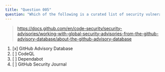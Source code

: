 ```yaml
---
title: "Question 005"
question: "Which of the following is a curated list of security vulnerabilities found in open source projects?"
---
```



> https://docs.github.com/en/code-security/security-advisories/working-with-global-security-advisories-from-the-github-advisory-database/about-the-github-advisory-database
1. [x] GitHub Advisory Database
1. [ ] CodeQL
1. [ ] Dependabot
1. [ ] GitHub Security Journal
